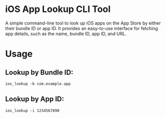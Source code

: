 # iOS App Lookup CLI Tool
A simple command-line tool to look up iOS apps on the App Store by either their bundle ID or app ID. It provides an easy-to-use interface for fetching app details, such as the name, bundle ID, app ID, and URL.

# Usage

## Lookup by Bundle ID:
`ios_lookup -b com.example.app`

## Lookup by App ID:
`ios_lookup -i 1234567890`
